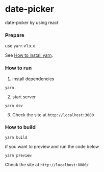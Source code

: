 # date-picker

date-picker by using react

### Prepare

use `yarn` v1.x.x

See [How to install yarn](https://classic.yarnpkg.com/lang/en/docs/install/#mac-stable).

### How to run

1. install dependencies

```
yarn
```

2. start server

```
yarn dev
```

3. Check the site at `http://localhost:3000`

### How to build

```
yarn build
```

if you want to preview and run the code below

```
yarn preview
```

Check the site at `http://localhost:8080/`
